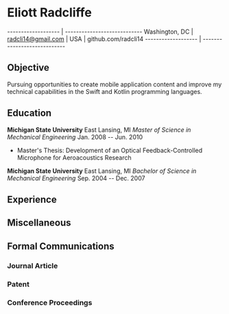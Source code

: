 # Eliott Radcliffe

------------------- | ----------------------------
Washington, DC      |           radcli14@gmail.com
                    |
USA                 |          github.com/radcli14
------------------- | ----------------------------

## Objective

Pursuing opportunities to create mobile application content and improve my technical capabilities in the Swift and Kotlin programming languages.

## Education

__Michigan State University__ East Lansing, MI
_Master of Science in Mechanical Engineering_ Jan. 2008 -- Jun. 2010
 - Master's Thesis: Development of an Optical Feedback-Controlled Microphone for Aeroacoustics Research

__Michigan State University__ East Lansing, MI
_Bachelor of Science in Mechanical Engineering_ Sep. 2004 -- Dec. 2007
      
## Experience

## Miscellaneous

## Formal Communications

### Journal Article

### Patent

### Conference Proceedings
